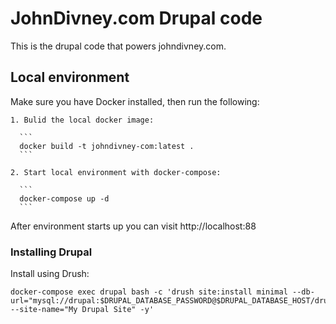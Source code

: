 # JohnDivney.com Drupal code

This is the drupal code that powers johndivney.com.

## Local environment

Make sure you have Docker installed, then run the following:

    1. Bulid the local docker image:

      ```
      docker build -t johndivney-com:latest .
      ```

    2. Start local environment with docker-compose:

      ```
      docker-compose up -d
      ```

After environment starts up you can visit http://localhost:88

### Installing Drupal

Install using Drush:

  ```
  docker-compose exec drupal bash -c 'drush site:install minimal --db-url="mysql://drupal:$DRUPAL_DATABASE_PASSWORD@$DRUPAL_DATABASE_HOST/drupal" --site-name="My Drupal Site" -y'
  ```


